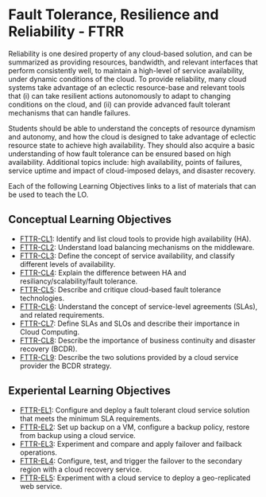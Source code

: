# Fault Tolerance, Resilience and Reliability - FTRR

Reliability is one desired property of any cloud-based solution, and
can be summarized as providing resources, bandwidth, and relevant
interfaces that perform consistently well, to maintain a high-level
of service availability, under dynamic conditions of the cloud. To
provide reliability, many cloud systems take advantage of an eclectic
resource-base and relevant tools that (i) can take resilient actions
autonomously to adapt to changing conditions on the cloud, and (ii)
can provide advanced fault tolerant mechanisms that can handle
failures.

Students should be able to understand the concepts of resource
dynamism and autonomy, and how the cloud is designed to take advantage of eclectic resource state to achieve high availability. They
should also acquire a basic understanding of how fault tolerance
can be ensured based on high availability. Additional topics include:
high availability, points of failures, service uptime and impact of
cloud-imposed delays, and disaster recovery.

Each of the following Learning Objectives links to a list of materials that can be used to teach the LO.

## Conceptual Learning Objectives

* [FTTR-CL1](LOs/FTTR-CL1.md):  	Identify and list cloud tools to provide high availability (HA).	 
* [FTTR-CL2](LOs/FTTR-CL2.md):  	Understand load balancing mechanisms on the middleware.	 
* [FTTR-CL3](LOs/FTTR-CL3.md):  	Define the concept of service availability, and classify different levels of availability.	 
* [FTTR-CL4](LOs/FTTR-CL4.md):  	Explain the difference between HA and resiliancy/scalability/fault tolerance.	 
* [FTTR-CL5](LOs/FTTR-CL5.md):  	Describe and critique cloud-based fault tolerance technologies.	 
* [FTTR-CL6](LOs/FTTR-CL6.md):  	Understand the concept of service-level agreements (SLAs), and related requirements.	 
* [FTTR-CL7](LOs/FTTR-CL7.md):  	Define SLAs and SLOs and describe their importance in Cloud Computing.	 
* [FTTR-CL8](LOs/FTTR-CL8.md):  	Describe the importance of business continuity and disaster recovery (BCDR).	 
* [FTTR-CL9](LOs/FTTR-CL9.md):  	Describe the two solutions provided by a cloud service provider the BCDR strategy.	 

## Experiental Learning Objectives

* [FTTR-EL1](LOs/FTTR-EL1.md):  	Configure and deploy a fault tolerant cloud service solution that meets the minimum SLA requirements.	 
* [FTTR-EL2](LOs/FTTR-EL2.md):  	Set up backup on a VM, configure a backup policy, restore from backup using a cloud service.	 
* [FTTR-EL3](LOs/FTTR-EL3.md):  	Experiment and compare and apply failover and failback operations.	 
* [FTTR-EL4](LOs/FTTR-EL4.md):  	Configure, test, and trigger the failover to the secondary region with a cloud recovery service.	 
* [FTTR-EL5](LOs/FTTR-EL5.md):  	Experiment with a cloud service to deploy a geo-replicated web service.	 
